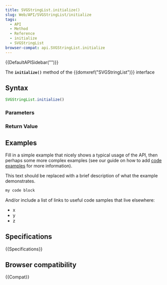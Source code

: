 ```yaml
---
title: SVGStringList.initialize()
slug: Web/API/SVGStringList/initialize
tags:
  - API
  - Method
  - Reference
  - initialize
  - SVGStringList
browser-compat: api.SVGStringList.initialize
---
```

{{DefaultAPISidebar("")}}

The **`initialize()`** method of the {{domxref("SVGStringList")}} interface 

## Syntax

```js
SVGStringList.initialize()
```

### Parameters



### Return Value



## Examples

Fill in a simple example that nicely shows a typical usage of the API, then perhaps some more complex examples (see our guide on how to add [code examples](/en-US/docs/MDN/Contribute/Structures/Code_examples) for more information).

This text should be replaced with a brief description of what the example demonstrates.

```js
my code block
```

And/or include a list of links to useful code samples that live elsewhere:

*   x
*   y
*   z

## Specifications

{{Specifications}}

## Browser compatibility

{{Compat}}

